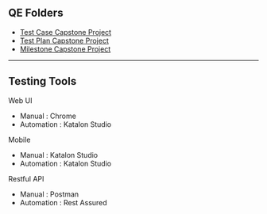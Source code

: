 ## QE Folders

- [Test Case Capstone Project](https://docs.google.com/spreadsheets/d/1lWvDiHhu40I-v6f3TetyjvC3Q-09B7QL/edit?usp=sharing&ouid=104160492293938786372&rtpof=true&sd=true)
- [Test Plan Capstone Project](https://docs.google.com/document/d/1xQUYHw6_rBqU47M9aliHFGflIlFtYt3cLBXxbQA4OTQ/edit?usp=sharing)
- [Milestone Capstone Project](https://docs.google.com/spreadsheets/d/1aH60aAeGO6rLd99-6b0giMrJKwy1dkGXTjSS0SuKrrc/edit?usp=sharing)

---

## Testing Tools
Web UI 
- Manual     : Chrome
- Automation : Katalon Studio


Mobile
- Manual     : Katalon Studio
- Automation : Katalon Studio


Restful API
- Manual     : Postman
- Automation : Rest Assured
